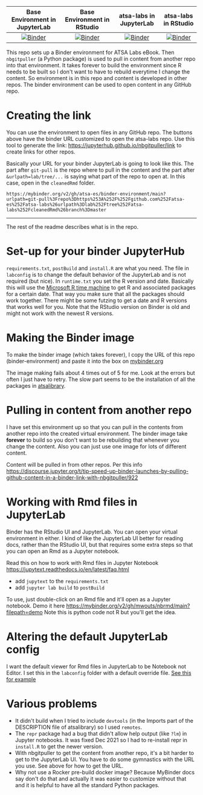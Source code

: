| Base Environment in JupyterLab | Base Environment in RStudio | atsa-labs in JupyterLab | atsa-labs in RStudio |
|:----------:|:---------:|:----------:|:---------:|
| [![Binder](https://mybinder.org/badge_logo.svg)](https://mybinder.org/v2/gh/atsa-es/binder-environment/HEAD)  | [![Binder](https://mybinder.org/badge_logo.svg)](https://mybinder.org/v2/gh/atsa-es/binder-environment/HEAD?urlpath=rstudio) | [![Binder](https://mybinder.org/badge_logo.svg)](https://mybinder.org/v2/gh/atsa-es/binder-environment/main?urlpath=git-pull%3Frepo%3Dhttps%253A%252F%252Fgithub.com%252Fatsa-es%252Fatsa-labs%26urlpath%3Dlab%252Ftree%252Fatsa-labs%252FcleanedRmd%26branch%3Dmaster) | [![Binder](https://mybinder.org/badge_logo.svg)](https://mybinder.org/v2/gh/atsa-es/binder-environment/main?urlpath=git-pull%3Frepo%3Dhttps%253A%252F%252Fgithub.com%252Fatsa-es%252Fatsa-labs%26urlpath%3Drstudio) |


This repo sets up a Binder environment for ATSA Labs eBook. Then `nbgitpuller` (a Python package) is used to pull in content from another repo into that environment. It takes forever to build the environment since R needs to be built so I don't want to have to rebuild everytime I change the content. So environment is in this repo and content is developed in other repos. The binder environment can be used to open content in any GitHub repo.

# Creating the link

You can use the environment to open files in any GitHub repo. The buttons above have the binder URL customized to open the atsa-labs repo. Use this tool to generate the link: https://jupyterhub.github.io/nbgitpuller/link to create links for other repos.

Basically your URL for your binder JupyterLab is going to look like this. The part after `git-pull` is the repo where to pull in the content and the part after `&urlpath=lab/tree/...` is saying what part of the repo to open at. In this case, open in the `cleanedRmd` folder.
```
https://mybinder.org/v2/gh/atsa-es/binder-environment/main?urlpath=git-pull%3Frepo%3Dhttps%253A%252F%252Fgithub.com%252Fatsa-es%252Fatsa-labs%26urlpath%3Dlab%252Ftree%252Fatsa-labs%252FcleanedRmd%26branch%3Dmaster
```

------------

The rest of the readme describes what is in the repo.

# Set-up for your binder JupyterHub

`requirements.txt`, `postBuild` and `install.R` are what you need. The file in `labconfig` is to change the default behavior of the JupyterLab and is not required (but nice). In `runtime.txt` you set the R version and date. Basically this will use the [Microsoft R time machine](https://mran.microsoft.com/timemachine) to get R and associated packages for a certain date. That way you make sure that all the packages should work together. There might be some futzing to get a date and R versions that works well for you. Note that the RStudio version on Binder is old and might not work with the newest R versions.

# Making the Binder image

To make the binder image (which takes forever), I copy the URL of this repo (binder-environment) and paste it into the box on [mybinder.org](https://mybinder.org/)

The image making fails about 4 times out of 5 for me. Look at the errors but often I just have to retry. The slow part seems to be the installation of all the packages in [atsalibrary](https://github.com/atsa-es/atsalibrary).

# Pulling in content from another repo

I have set this environment up so that you can pull in the contents from another repo into the created virtual environment. The binder image take **forever** to build so you don't want to be rebuilding that whenever you change the content. Also you can just use one image for lots of different content.

Content will be pulled in from other repos. Per this info
https://discourse.jupyter.org/t/tip-speed-up-binder-launches-by-pulling-github-content-in-a-binder-link-with-nbgitpuller/922

# Working with Rmd files in JupyterLab

Binder has the RStudio UI and JupyterLab. You can open your virtual environment in either. I kind of like the JupyterLab UI better for reading docs, rather than the RStudio UI, but that requires some extra steps so that you can open an Rmd as a Jupyter notebook. 

Read this on how to work with Rmd files in Jupyter Notebook
https://jupytext.readthedocs.io/en/latest/faq.html

* add `jupytext` to the `requirements.txt`
* add `jupyter lab build` to `postBuild`

To use, just double-click on an Rmd file and it'll open as a Jupyter notebook.
Demo it here https://mybinder.org/v2/gh/mwouts/nbrmd/main?filepath=demo Note this is python code not R but you'll get the idea.

# Altering the default JupyterLab config

I want the default viewer for Rmd files in JupyterLab to be Notebook not Editor. I set this in the `labconfig` folder with a default override file. [See this for example](https://github.com/mwouts/jupytext/blob/main/binder/labconfig/default_setting_overrides.json)

# Various problems

* It didn't build when I tried to include `devtools` (in the Imports part of the DESCRIPTION file of atsalibrary) so I used `remotes`.
* The `repr` package had a bug that didn't allow help output (like `?lm`) in Jupyter notebooks. It was fixed Dec 2021 so I had to re-install repr in `install.R` to get the newer version.
* With nbgitpuller to get the content from another repo, it's a bit harder to get to the JupyterLab UI. You have to do some gymnastics with the URL you use. See above for how to get the URL.
* Why not use a Rocker pre-build docker image? Because MyBinder docs say don't do that and actually it was easier to customize without that and it is helpful to have all the standard Python packages.
